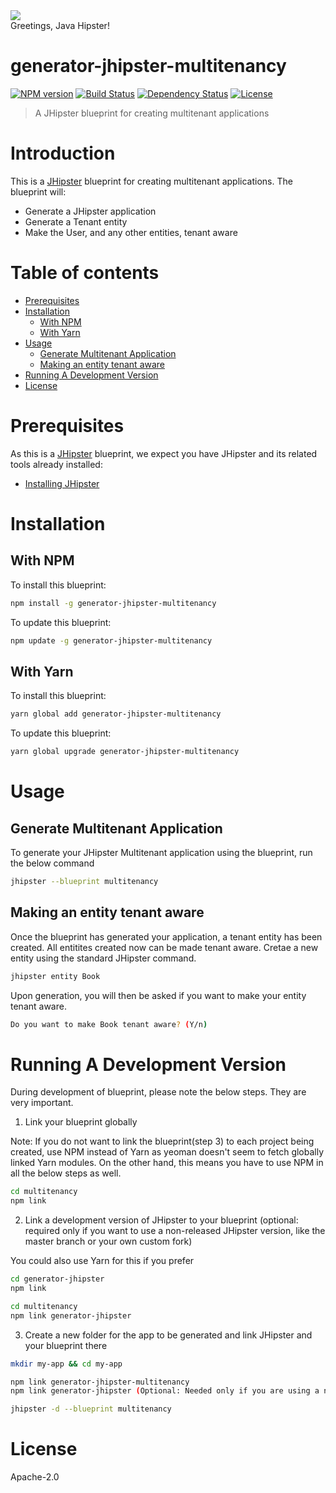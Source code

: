 <div>
    <a href="https://www.jhipster.tech/">
        <img src="https://www.jhipster.tech/images/logo/jhipster_family_member_1.svg">
    </a>
</div>
Greetings, Java Hipster!

# generator-jhipster-multitenancy
[![NPM version][npm-image]][npm-url] [![Build Status][travis-image]][travis-url] [![Dependency Status][daviddm-image]][daviddm-url] [![License](http://img.shields.io/:license-apache-blue.svg)](http://www.apache.org/licenses/LICENSE-2.0.html)
> A JHipster blueprint for creating multitenant applications


# Introduction
This is a [JHipster](https://www.jhipster.tech/) blueprint for creating multitenant applications. The blueprint will:

 - Generate a JHipster application
 - Generate a Tenant entity
 - Make the User, and any other entities, tenant aware

# Table of contents

* [Prerequisites](#prerequisites)
* [Installation](#installation)
  * [With NPM](#with-npm)
  * [With Yarn](#with-yarn)
* [Usage](#usage)
  * [Generate Multitenant Application](#generate-multitenant-application)
  * [Making an entity tenant aware](#making-an-entity-tenant-aware)
* [Running A Development Version](#running-a-development-version)
* [License](#license)

# Prerequisites

As this is a [JHipster](https://www.jhipster.tech/) blueprint, we expect you have JHipster and its related tools already installed:

- [Installing JHipster](https://www.jhipster.tech/installation/)

# Installation

## With NPM

To install this blueprint:

```bash
npm install -g generator-jhipster-multitenancy
```

To update this blueprint:

```bash
npm update -g generator-jhipster-multitenancy
```

## With Yarn

To install this blueprint:

```bash
yarn global add generator-jhipster-multitenancy
```

To update this blueprint:

```bash
yarn global upgrade generator-jhipster-multitenancy
```

# Usage

## Generate Multitenant Application

To generate your JHipster Multitenant application using the blueprint, run the below command

```bash
jhipster --blueprint multitenancy
```

## Making an entity tenant aware

Once the blueprint has generated your application, a tenant entity has been created. All entitites created now can be made tenant aware. Cretae a new entity using the standard JHipster command.

```bash
jhipster entity Book
```

Upon generation, you will then be asked if you want to make your entity tenant aware.

```bash
Do you want to make Book tenant aware? (Y/n)
```

# Running A Development Version

During development of blueprint, please note the below steps. They are very important.

1. Link your blueprint globally 

Note: If you do not want to link the blueprint(step 3) to each project being created, use NPM instead of Yarn as yeoman doesn't seem to fetch globally linked Yarn modules. On the other hand, this means you have to use NPM in all the below steps as well.

```bash
cd multitenancy
npm link
```

2. Link a development version of JHipster to your blueprint (optional: required only if you want to use a non-released JHipster version, like the master branch or your own custom fork)

You could also use Yarn for this if you prefer

```bash
cd generator-jhipster
npm link

cd multitenancy
npm link generator-jhipster
```

3. Create a new folder for the app to be generated and link JHipster and your blueprint there

```bash
mkdir my-app && cd my-app

npm link generator-jhipster-multitenancy
npm link generator-jhipster (Optional: Needed only if you are using a non-released JHipster version)

jhipster -d --blueprint multitenancy

```

# License

Apache-2.0

[npm-image]: https://img.shields.io/npm/v/generator-jhipster-multitenancy.svg
[npm-url]: https://npmjs.org/package/generator-jhipster-multitenancy
[travis-image]: https://travis-ci.org/sonalake/generator-jhipster-multitenancy.svg?branch=master
[travis-url]: https://travis-ci.org/sonalake/generator-jhipster-multitenancy
[daviddm-image]: https://david-dm.org/sonalake/generator-jhipster-multitenancy.svg?theme=shields.io
[daviddm-url]: https://david-dm.org/sonalake/generator-jhipster-multitenancy
